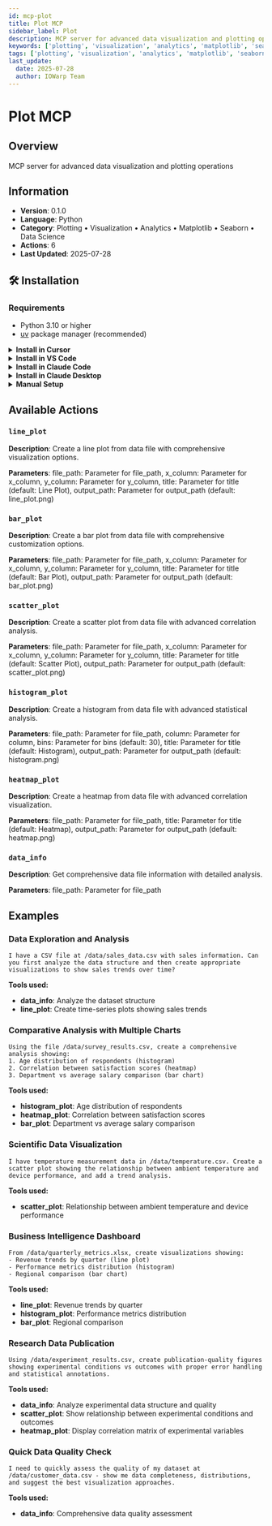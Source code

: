 ```yaml
---
id: mcp-plot
title: Plot MCP
sidebar_label: Plot
description: MCP server for advanced data visualization and plotting operations
keywords: ['plotting', 'visualization', 'analytics', 'matplotlib', 'seaborn', 'data-science']
tags: ['plotting', 'visualization', 'analytics', 'matplotlib', 'seaborn', 'data-science']
last_update:
  date: 2025-07-28
  author: IOWarp Team
---
```


# Plot MCP

## Overview
MCP server for advanced data visualization and plotting operations

## Information
- **Version**: 0.1.0
- **Language**: Python
- **Category**: Plotting • Visualization • Analytics • Matplotlib • Seaborn • Data Science
- **Actions**: 6
- **Last Updated**: 2025-07-28

## 🛠️ Installation

### Requirements

- Python 3.10 or higher
- [uv](https://docs.astral.sh/uv/) package manager (recommended)

<details>
<summary><b>Install in Cursor</b></summary>

Go to: `Settings` -> `Cursor Settings` -> `MCP` -> `Add new global MCP server`

Pasting the following configuration into your Cursor `~/.cursor/mcp.json` file is the recommended approach. You may also install in a specific project by creating `.cursor/mcp.json` in your project folder. See [Cursor MCP docs](https://docs.cursor.com/context/model-context-protocol) for more info.

```json
{
  "mcpServers": {
    "plot-mcp": {
      "command": "uvx",
      "args": ["iowarp-mcps", "plot"]
    }
  }
}
```

</details>

<details>
<summary><b>Install in VS Code</b></summary>

Add this to your VS Code MCP config file. See [VS Code MCP docs](https://code.visualstudio.com/docs/copilot/chat/mcp-servers) for more info.

```json
"mcp": {
  "servers": {
    "plot-mcp": {
      "type": "stdio",
      "command": "uvx",
      "args": ["iowarp-mcps", "plot"]
    }
  }
}
```

</details>

<details>
<summary><b>Install in Claude Code</b></summary>

Run this command. See [Claude Code MCP docs](https://docs.anthropic.com/en/docs/agents-and-tools/claude-code/tutorials#set-up-model-context-protocol-mcp) for more info.

```sh
claude mcp add plot-mcp -- uvx iowarp-mcps plot
```

</details>

<details>
<summary><b>Install in Claude Desktop</b></summary>

Add this to your Claude Desktop `claude_desktop_config.json` file. See [Claude Desktop MCP docs](https://modelcontextprotocol.io/quickstart/user) for more info.

```json
{
  "mcpServers": {
    "plot-mcp": {
      "command": "uvx",
      "args": ["iowarp-mcps", "plot"]
    }
  }
}
```

</details>

<details>
<summary><b>Manual Setup</b></summary>

**Linux/macOS:**
```bash
CLONE_DIR=$(pwd)
git clone https://github.com/iowarp/iowarp-mcps.git
uv --directory=$CLONE_DIR/iowarp-mcps/mcps/Plot run plot-mcp --help
```

**Windows CMD:**
```cmd
set CLONE_DIR=%cd%
git clone https://github.com/iowarp/iowarp-mcps.git
uv --directory=%CLONE_DIR%\iowarp-mcps\mcps\Plot run plot-mcp --help
```

**Windows PowerShell:**
```powershell
$env:CLONE_DIR=$PWD
git clone https://github.com/iowarp/iowarp-mcps.git
uv --directory=$env:CLONE_DIR\iowarp-mcps\mcps\Plot run plot-mcp --help
```

</details>

## Available Actions

### `line_plot`

**Description**: Create a line plot from data file with comprehensive visualization options.

**Parameters**: file_path: Parameter for file_path, x_column: Parameter for x_column, y_column: Parameter for y_column, title: Parameter for title (default: Line Plot), output_path: Parameter for output_path (default: line_plot.png)

### `bar_plot`

**Description**: Create a bar plot from data file with comprehensive customization options.

**Parameters**: file_path: Parameter for file_path, x_column: Parameter for x_column, y_column: Parameter for y_column, title: Parameter for title (default: Bar Plot), output_path: Parameter for output_path (default: bar_plot.png)

### `scatter_plot`

**Description**: Create a scatter plot from data file with advanced correlation analysis.

**Parameters**: file_path: Parameter for file_path, x_column: Parameter for x_column, y_column: Parameter for y_column, title: Parameter for title (default: Scatter Plot), output_path: Parameter for output_path (default: scatter_plot.png)

### `histogram_plot`

**Description**: Create a histogram from data file with advanced statistical analysis.

**Parameters**: file_path: Parameter for file_path, column: Parameter for column, bins: Parameter for bins (default: 30), title: Parameter for title (default: Histogram), output_path: Parameter for output_path (default: histogram.png)

### `heatmap_plot`

**Description**: Create a heatmap from data file with advanced correlation visualization.

**Parameters**: file_path: Parameter for file_path, title: Parameter for title (default: Heatmap), output_path: Parameter for output_path (default: heatmap.png)

### `data_info`

**Description**: Get comprehensive data file information with detailed analysis.

**Parameters**: file_path: Parameter for file_path



## Examples

### Data Exploration and Analysis

```
I have a CSV file at /data/sales_data.csv with sales information. Can you first analyze the data structure and then create appropriate visualizations to show sales trends over time?
```

**Tools used:**
- **data_info**: Analyze the dataset structure
- **line_plot**: Create time-series plots showing sales trends

### Comparative Analysis with Multiple Charts

```
Using the file /data/survey_results.csv, create a comprehensive analysis showing:
1. Age distribution of respondents (histogram)
2. Correlation between satisfaction scores (heatmap)  
3. Department vs average salary comparison (bar chart)
```

**Tools used:**
- **histogram_plot**: Age distribution of respondents
- **heatmap_plot**: Correlation between satisfaction scores
- **bar_plot**: Department vs average salary comparison

### Scientific Data Visualization

```
I have temperature measurement data in /data/temperature.csv. Create a scatter plot showing the relationship between ambient temperature and device performance, and add a trend analysis.
```

**Tools used:**
- **scatter_plot**: Relationship between ambient temperature and device performance

### Business Intelligence Dashboard

```
From /data/quarterly_metrics.xlsx, create visualizations showing:
- Revenue trends by quarter (line plot)
- Performance metrics distribution (histogram)
- Regional comparison (bar chart)
```

**Tools used:**
- **line_plot**: Revenue trends by quarter
- **histogram_plot**: Performance metrics distribution
- **bar_plot**: Regional comparison

### Research Data Publication

```
Using /data/experiment_results.csv, create publication-quality figures showing experimental conditions vs outcomes with proper error handling and statistical annotations.
```

**Tools used:**
- **data_info**: Analyze experimental data structure and quality
- **scatter_plot**: Show relationship between experimental conditions and outcomes
- **heatmap_plot**: Display correlation matrix of experimental variables

### Quick Data Quality Check

```
I need to quickly assess the quality of my dataset at /data/customer_data.csv - show me data completeness, distributions, and suggest the best visualization approaches.
```

**Tools used:**
- **data_info**: Comprehensive data quality assessment

